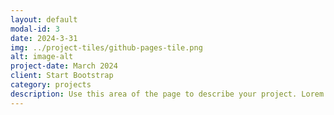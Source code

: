 ```yaml
---
layout: default
modal-id: 3
date: 2024-3-31
img: ../project-tiles/github-pages-tile.png
alt: image-alt
project-date: March 2024
client: Start Bootstrap
category: projects
description: Use this area of the page to describe your project. Lorem ipsum dolor sit amet, consectetur adipisicing elit. Mollitia neque assumenda ipsam nihil, molestias magnam, recusandae quos quis inventore quisquam velit asperiores, vitae? Reprehenderit soluta, eos quod consequuntur itaque. Nam.
---
```

